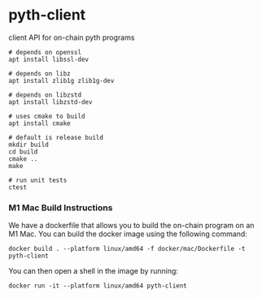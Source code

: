 # pyth-client
client API for on-chain pyth programs

```
# depends on openssl
apt install libssl-dev

# depends on libz
apt install zlib1g zlib1g-dev

# depends on libzstd
apt install libzstd-dev

# uses cmake to build
apt install cmake

# default is release build
mkdir build
cd build
cmake ..
make

# run unit tests
ctest
```

### M1 Mac Build Instructions

We have a dockerfile that allows you to build the on-chain program on an M1 Mac.
You can build the docker image using the following command:

```
docker build . --platform linux/amd64 -f docker/mac/Dockerfile -t pyth-client
```

You can then open a shell in the image by running:

```
docker run -it --platform linux/amd64 pyth-client
```

